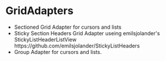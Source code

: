 GridAdapters
============

<ul>
<li>Sectioned Grid Adapter for cursors and lists</li>
<li>Sticky Section Headers Grid Adapter useing emilsjolander's StickyListHeaderListView https://github.com/emilsjolander/StickyListHeaders</li>
<li>Group Adapter for cursors and lists.</li>
</ul>

